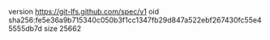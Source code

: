 version https://git-lfs.github.com/spec/v1
oid sha256:fe5e36a9b715340c050b3f1cc1347fb29d847a522ebf267430fc55e45555db7d
size 25662
